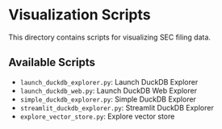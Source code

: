 # Visualization Scripts

This directory contains scripts for visualizing SEC filing data.

## Available Scripts

- `launch_duckdb_explorer.py`: Launch DuckDB Explorer
- `launch_duckdb_web.py`: Launch DuckDB Web Explorer
- `simple_duckdb_explorer.py`: Simple DuckDB Explorer
- `streamlit_duckdb_explorer.py`: Streamlit DuckDB Explorer
- `explore_vector_store.py`: Explore vector store
